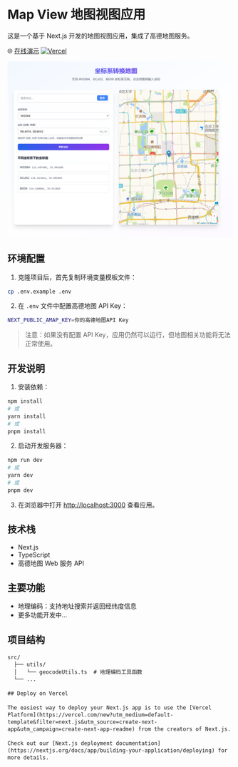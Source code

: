 # Map View 地图视图应用

这是一个基于 Next.js 开发的地图视图应用，集成了高德地图服务。

🌐 [在线演示](https://map-view-rosy.vercel.app/)  [![Vercel](https://img.shields.io/badge/Vercel-部署成功-success)](https://map-view-rosy.vercel.app/)

![预览图](./public/233548.png)

## 环境配置

1. 克隆项目后，首先复制环境变量模板文件：

```bash
cp .env.example .env
```

2. 在 `.env` 文件中配置高德地图 API Key：

```bash
NEXT_PUBLIC_AMAP_KEY=你的高德地图API Key
```

> 注意：如果没有配置 API Key，应用仍然可以运行，但地图相关功能将无法正常使用。

## 开发说明

1. 安装依赖：

```bash
npm install
# 或
yarn install
# 或
pnpm install
```

2. 启动开发服务器：

```bash
npm run dev
# 或
yarn dev
# 或
pnpm dev
```

3. 在浏览器中打开 [http://localhost:3000](http://localhost:3000) 查看应用。

## 技术栈

- Next.js
- TypeScript
- 高德地图 Web 服务 API

## 主要功能

- 地理编码：支持地址搜索并返回经纬度信息
- 更多功能开发中...

## 项目结构

```
src/
  ├── utils/
  │   └── geocodeUtils.ts  # 地理编码工具函数
  └── ...

## Deploy on Vercel

The easiest way to deploy your Next.js app is to use the [Vercel Platform](https://vercel.com/new?utm_medium=default-template&filter=next.js&utm_source=create-next-app&utm_campaign=create-next-app-readme) from the creators of Next.js.

Check out our [Next.js deployment documentation](https://nextjs.org/docs/app/building-your-application/deploying) for more details.
